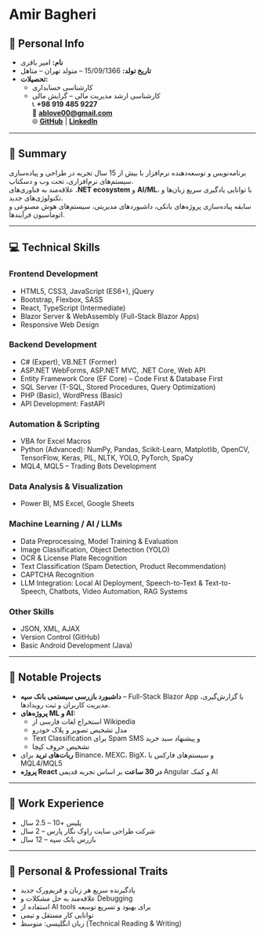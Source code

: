 
# Amir Bagheri
## 📌 Personal Info
- **نام:** امیر باقری  
- **تاریخ تولد:** 15/09/1366 – متولد تهران – متاهل  
- **تحصیلات:**  
  - کارشناسی حسابداری  
  - کارشناسی ارشد مدیریت مالی – گرایش مالی  
📞 **+98 919 485 9227**  
📧 **[ablove00@gmail.com](mailto:ablove00@gmail.com)**  
🌐 **[GitHub](https://github.com/ablove00)** | **[LinkedIn](https://www.linkedin.com/in/abstudio-amir-bagheri/)**  

---

## 📝 Summary
برنامه‌نویس و توسعه‌دهنده نرم‌افزار با بیش از 15 سال تجربه در طراحی و پیاده‌سازی سیستم‌های نرم‌افزاری، تحت وب و دسکتاپ.  
علاقه‌مند به فناوری‌های **.NET ecosystem** و **AI/ML**، با توانایی یادگیری سریع زبان‌ها و تکنولوژی‌های جدید.  
سابقه پیاده‌سازی پروژه‌های بانکی، داشبوردهای مدیریتی، سیستم‌های هوش مصنوعی و اتوماسیون فرآیندها.

---

## 💻 Technical Skills

### Frontend Development
- HTML5, CSS3, JavaScript (ES6+), jQuery
- Bootstrap, Flexbox, SASS
- React, TypeScript (Intermediate)
- Blazor Server & WebAssembly (Full-Stack Blazor Apps)
- Responsive Web Design

### Backend Development
- C# (Expert), VB.NET (Former)
- ASP.NET WebForms, ASP.NET MVC, .NET Core, Web API
- Entity Framework Core (EF Core) – Code First & Database First
- SQL Server (T-SQL, Stored Procedures, Query Optimization)
- PHP (Basic), WordPress (Basic)
- API Development: FastAPI

### Automation & Scripting
- VBA for Excel Macros
- Python (Advanced): NumPy, Pandas, Scikit-Learn, Matplotlib, OpenCV, TensorFlow, Keras, PIL, NLTK, YOLO, PyTorch, SpaCy
- MQL4, MQL5 – Trading Bots Development

### Data Analysis & Visualization
- Power BI, MS Excel, Google Sheets

### Machine Learning / AI / LLMs
- Data Preprocessing, Model Training & Evaluation
- Image Classification, Object Detection (YOLO)
- OCR & License Plate Recognition
- Text Classification (Spam Detection, Product Recommendation)
- CAPTCHA Recognition
- LLM Integration: Local AI Deployment, Speech-to-Text & Text-to-Speech, Chatbots, Video Automation, RAG Systems

### Other Skills
- JSON, XML, AJAX
- Version Control (GitHub)
- Basic Android Development (Java)

---

## 🚀 Notable Projects
- **داشبورد بازرسی سیستمی بانک سپه** – Full-Stack Blazor App با گزارش‌گیری، مدیریت کاربران و ثبت رویدادها.
- **پروژه‌های ML و AI:**
  - استخراج لغات فارسی از Wikipedia
  - مدل تشخیص تصویر و پلاک خودرو
  - Text Classification برای Spam SMS و پیشنهاد سبد خرید
  - تشخیص حروف کپچا
- **ربات‌های ترید** برای Binance، MEXC، BigX، و سیستم‌های فارکس با MQL4/MQL5
- **پروژه React در 30 ساعت** بر اساس تجربه قدیمی Angular و کمک AI

---

## 🏢 Work Experience
- پلیس +10 – 2.5 سال
- شرکت طراحی سایت راوک نگار پارس – 2 سال
- بازرس بانک سپه – 12 سال

---

## 🧩 Personal & Professional Traits
- یادگیرنده سریع هر زبان و فریم‌ورک جدید
- علاقه‌مند به حل مشکلات و Debugging
- استفاده از AI tools برای بهبود و تسریع توسعه
- توانایی کار مستقل و تیمی
- زبان انگلیسی: متوسط (Technical Reading & Writing)
